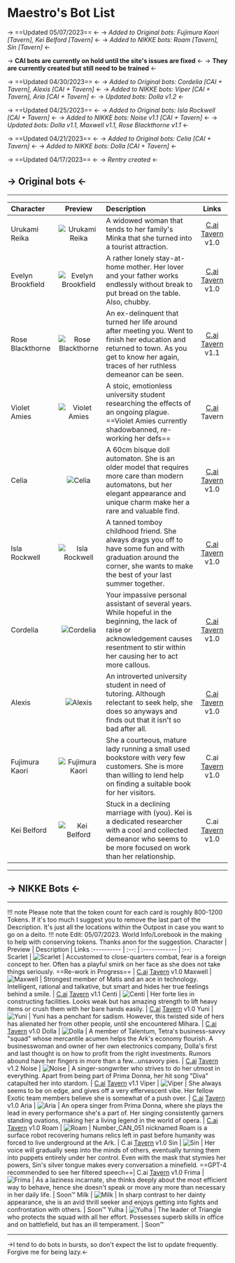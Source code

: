 # Maestro's Bot List
-> ==Updated 05/07/2023== <-
-> *Added to Original bots: Fujimura Kaori [Tavern], Kei Belford [Tavern]* <-
-> *Added to NIKKE bots: Roam [Tavern], Sin [Tavern]* <-

-> **CAI bots are currently on hold until the site's issues are fixed** <-
-> **They are currently created but still need to be trained** <-

-> ==Updated 04/30/2023== <-
-> *Added to Original bots: Cordelia [CAI + Tavern], Alexis [CAI + Tavern]* <-
-> *Added to NIKKE bots: Viper [CAI + Tavern], Aria [CAI + Tavern]* <-
-> *Updated bots: Dolla v1.2* <-

-> ==Updated 04/25/2023== <-
-> *Added to Original bots: Isla Rockwell [CAI + Tavern]* <-
-> *Added to NIKKE bots: Noise v1.1 [CAI + Tavern]* <-
-> *Updated bots: Dolla v1.1, Maxwell v1.1, Rose Blackthorne v1.1* <-

-> ==Updated 04/21/2023== <-
-> *Added to Original bots: Celia [CAI + Tavern]* <-
-> *Added to NIKKE bots: Dolla [CAI + Tavern]* <-

-> ==Updated 04/17/2023== <-
-> *Rentry created* <-
 
## -> Original bots <-

***

Character  |  Preview  |  Description  |  Links
:----------	 |  :--:  |  :------------  |  :--:  
Urukami Reika | ![Urukami Reika](https://i.postimg.cc/ZWhXH76k/OCReika-Thumb.png) | A widowed woman that tends to her family's Minka that she turned into a tourist attraction. | [C.ai](https://c.ai/c/9qXPsTgSW8LBJPoIPZ5TXt-N244IgJrAlv1BFzufbm4) [Tavern](https://files.catbox.moe/l9f7vo.png) 		v1.0
Evelyn Brookfield  | ![Evelyn Brookfield](https://i.postimg.cc/8jvqhQJB/OCEvelyn-Thumb.png) | A rather lonely stay-at-home mother. Her lover and your father works endlessly without break to put bread on the table. Also, chubby. | [C.ai](https://c.ai/c/E6gaK6J4jcNfPz4q0XIKoputee1nK52stofcHASqQRw) [Tavern](https://files.catbox.moe/r44o3p.png)		v1.0
Rose Blackthorne  | ![Rose Blackthorne](https://i.postimg.cc/9DtKndBD/OCRose-Thumb.png) | An ex-delinquent that turned her life around after meeting you. Went to finish her education and returned to town. As you get to know her again, traces of her ruthless demeanor can be seen. | [C.ai](https://c.ai/c/xvXH_jKvo_yT5pm1gV5Wumi1TNfBRwoG4g_F_0LgyG0) [Tavern](https://files.catbox.moe/kww1w2.png) 		v1.1
Violet Amies  | ![Violet Amies](https://i.postimg.cc/d7spPhW4/OCViolet-Thumb.png) | A stoic, emotionless university student researching the effects of an ongoing plague. ==Violet Amies currently shadowbanned, re-working her defs==| [C.ai](https://c.ai/c/HiQar_47HNt2RRP2Gb7I4DsZZZdZ89ZOJR3ydCzCjxM) Tavern
Celia | ![Celia](https://i.postimg.cc/GtZzCGjb/OCCelia-Thumb.png) | A 60cm bisque doll automaton. She is an older model that requires more care than modern automatons, but her elegant appearance and unique charm make her a rare and valuable find. | [C.ai](https://c.ai/c/OuNX9_tFMQoHm0mbjoTrBIBqieKkxr2q9FxFRflkKHQ) [Tavern](https://files.catbox.moe/t926hk.png) 		v1.0
Isla Rockwell | ![Isla Rockwell](https://i.postimg.cc/NMRwbMBy/OCIsla-Thumb.png) | A tanned tomboy childhood friend. She always drags you off to have some fun and with graduation around the corner, she wants to make the best of your last summer together. | [C.ai](https://c.ai/c/hOSMg2cTJOaQnHrnxNAdXYqdMjgQPHFdHBuYV2lzX4I) [Tavern](https://files.catbox.moe/0vsrxx.png) 		v1.0
Cordelia | ![Cordelia](https://i.postimg.cc/HJ2tB5Z0/OCCordelia-Thumb.png) | Your impassive personal assistant of several years. While hopeful in the beginning, the lack of raise or acknowledgement causes resentment to stir within her causing her to act more callous. | [C.ai](https://c.ai/c/3SUqmFG6c_Yi_k-jKsaF1azRP3R30VGn3MlpQoVXabI) [Tavern](https://files.catbox.moe/xp0e0b.png) 		v1.0
Alexis | ![Alexis](https://i.postimg.cc/wtHVXFVT/OCAlexis-Thumb.png) | An introverted university student in need of tutoring. Although relectant to seek help, she does so anyways and finds out that it isn't so bad after all.  | [C.ai](https://c.ai/c/hnrd05rBEY2BWw0Wpyhg9qS3XsfLnsnTOraxxr0f7T0) [Tavern](https://files.catbox.moe/8d37q9.png) 	v1.0
Fujimura Kaori | ![Fujimura Kaori](https://i.postimg.cc/8FLzyrky/OCKaori-Thumb.png) | She a courteous, mature lady running a small used bookstore with very few customers. She is more than willing to lend help on finding a suitable book for her visitors. | C\.ai [Tavern](https://files.catbox.moe/ptd5rn.png) 	v1.0
Kei Belford | ![Kei Belford](https://i.postimg.cc/vDYZzBJz/OCKei-Thumb.png) | Stuck in a declining marriage with (you). Kei is a dedicated researcher with a cool and collected demeanor who seems to be more focused on work than her relationship. | C\.ai [Tavern](https://files.catbox.moe/vsqaf0.png) 	v1.0

***

## -> NIKKE Bots <-
***
!!! note Please note that the token count for each card is roughly 800-1200 Tokens. If it's too much I suggest you to remove the last part of the Description. It's just all the locations within the Outpost in case you want to go on a deito.
!!! note Edit: 05/07/2023. World Info/Lorebook in the making to help with conserving tokens. Thanks anon for the suggestion.
Character  |  Preview  |  Description  |  Links
:----------	 |  :--:  |  :------------  |  :--:  
Scarlet | ![Scarlet](https://i.postimg.cc/LYyP2hHR/Nikke-Scarlet-Thumb.png) | Accustomed to close-quarters combat, fear is a foreign concept to her. Often has a playful smirk on her face as she does not take things seriously. ==Re-work in Progress== | [C.ai](https://c.ai/c/vsvkG9r6HPlac3EPIcKEvtFw9XRax88yjDJRTDvebKc) [Tavern](https://files.catbox.moe/1ff0um.png) 	v1.0
Maxwell | ![Maxwell](https://i.postimg.cc/gLnZJdJh/Nikke-Maxwell-Thumb.png) | Strongest member of Matis and an ace in technology. Intelligent, rational and talkative, but smart and hides her true feelings behind a smile. | [C.ai](https://c.ai/c/oz8RYxEAcJihKKn-7L5Xmh3rYrlzqa1fswZqWe-vtuo) [Tavern](https://files.catbox.moe/u14nyd.png) 	v1.1
Centi | ![Centi](https://i.postimg.cc/tZR6KFG2/Nikke-Centi-Thumb.png) | Her forte lies in constructing facilities. Looks weak but has amazing strength to lift heavy items or crush them with her bare hands easily.  | [C.ai](https://c.ai/c/P-A58EP33c5k_dGVzLuF6wU-vTfFo-nLxbpzXQe13rQ) [Tavern](https://files.catbox.moe/ku2djq.png) v1.0
Yuni | ![Yuni](https://i.postimg.cc/V5VthSGW/Nikke-Yuni-Thumb.png) | Yuni has a penchant for sadism. However, this twisted side of hers has alienated her from other people, until she encountered Mihara. | [C.ai](https://c.ai/c/oTmQfVrkYp802xIiXHVY1Zem4zlDFVo5sPPY2S7OAso) [Tavern](https://files.catbox.moe/c45fyy.png) 	v1.0
Dolla | ![Dolla](https://i.postimg.cc/kVmKyk1r/Nikke-Dolla-Thumb.png) | A member of Talentum, Tetra's business-savvy "squad" whose mercantile acumen helps the Ark's economy flourish. A businesswoman and owner of her own electronics company, Dolla's first and last thought is on how to profit from the right investments. Rumors abound have her fingers in more than a few...unsavory pies. | [C.ai](https://c.ai/c/DnvWX21OCoizRIVPLK7YHYf34H8KA2lRepgCt8hhTSo) [Tavern](https://files.catbox.moe/jg7q85.png) 	v1.2
Noise | ![Noise](https://i.postimg.cc/4KQt2BqY/Nikke-Noise-Thumb.png) | A singer-songwriter who strives to do her utmost in everything. Apart from being part of Prima Donna, her hit song "Diva" catapulted her into stardom. | [C.ai](https://c.ai/c/bNYeQb786Zc4vjiUiIrCe-k4boXdexzIVD_h8RxnhEg) [Tavern](https://files.catbox.moe/zdo4ax.png) 	v1.1
Viper | ![Viper](https://i.postimg.cc/t7TPDd5g/Nikke-Viper-Thumb.png) | She always seems to be on edge, and gives off a very effervescent vibe. Her fellow Exotic team members believe she is somewhat of a push over. | [C.ai](https://c.ai/c/dROk8W0WO0JRAuaRg5lLgERvENEcDGhV1Y4OgmamO5Q) [Tavern](https://files.catbox.moe/xn4uta.png) 	v1.0
Aria | ![Aria](https://i.postimg.cc/xXHLM0Py/Nikke-Aria-Thumb.png) | An opera singer from Prima Donna, where she plays the lead in every performance she's a part of. Her singing consistently garners standing ovations, making her a living legend in the world of opera. | [C.ai](https://c.ai/c/3UvMbQEa_V-5Yeolt_PQxoTMtlcBT77_Qcgqu1StzEY) [Tavern](https://files.catbox.moe/ra0vv0.png) 	v1.0
Roam | ![Roam](https://i.postimg.cc/KcNszwfJ/Nikke-Roam-Thumb.png) | Number_CAN_051 nicknamed Roam is a surface robot recovering humans relics left in past before humanity was forced to live underground at the Ark. | C\.ai [Tavern](https://files.catbox.moe/92zij8.png) 	v1.0
Sin | ![Sin](https://i.postimg.cc/sQv32JPt/Nikke-Sin2-Thumb.png) | Her voice will gradually seep into the minds of others, eventually turning them into puppets entirely under her control. Even with the mask that stymies her powers, Sin's silver tongue makes every conversation a minefield. ==GPT-4 recommended to see her filtered speech==| C\.ai [Tavern](https://files.catbox.moe/vsctev.png) 	v1.0
Frima | ![Frima](https://i.postimg.cc/kVjn9HSQ/Nikke-Frima-Thumb.png) | As a laziness incarnate, she thinks deeply about the most efficient way to behave, hence she doesn't speak or move any more than necessary in her daily life. | Soon™
Milk | ![Milk](https://i.postimg.cc/9wpvqHQP/Nikke-Milk-Thumb.png) | In sharp contrast to her dainty appearance, she is an avid thrill seeker and enjoys getting into fights and confrontation with others. | Soon™
Yulha | ![Yulha](https://i.postimg.cc/JtL0J3ht/Nikke-Yulha-Thumb.png) | The leader of Triangle who protects the squad with all her effort. Possesses superb skills in office and on battlefield, but has an ill temperament. | Soon™

***


->I tend to do bots in bursts, so don't expect the list to update frequently. Forgive me for being lazy.<-